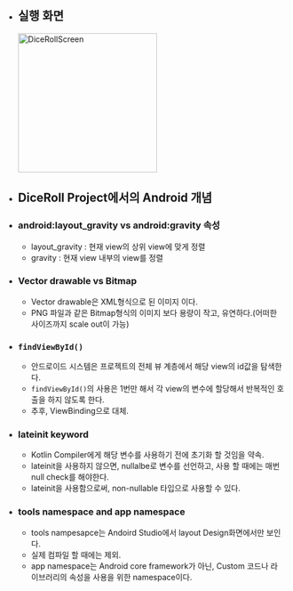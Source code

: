 <!--
![실행 화면](https://user-images.githubusercontent.com/37657541/167548174-f3c3e07e-d111-49fe-840e-be2dabf0a9e9.png)
-->
* ## 실행 화면
  <img width="250" alt="DiceRollScreen" src="https://user-images.githubusercontent.com/37657541/167548174-f3c3e07e-d111-49fe-840e-be2dabf0a9e9.png">

* ## DiceRoll Project에서의 Android 개념
* ### android:layout_gravity vs android:gravity 속성
  - layout_gravity : 현재 view의 상위 view에 맞게 정렬
  - gravity : 현재 view 내부의 view를 정렬
  
* ### Vector drawable vs Bitmap
  - Vector drawable은 XML형식으로 된 이미지 이다. 
  - PNG 파일과 같은 Bitmap형식의 이미지 보다 용량이 작고, 유연하다.(어떠한 사이즈까지 scale out이 가능) 
 
* ### `findViewById()`
  - 안드로이드 시스템은 프로젝트의 전체 뷰 계층에서 해당 view의 id값을 탐색한다.
  - `findViewById()`의 사용은 1번만 해서 각 view의 변수에 할당해서 반복적인 호출을 하지 않도록 한다.
  - 추후, ViewBinding으로 대체.
  
* ### lateinit keyword
  - Kotlin Compiler에게 해당 변수를 사용하기 전에 초기화 할 것임을 약속.
  - lateinit을 사용하지 않으면, nullalbe로 변수를 선언하고, 사용 할 때에는 매번 null check를 해야한다.
  - lateinit을 사용함으로써, non-nullable 타입으로 사용할 수 있다.
  
* ### tools namespace and app namespace
  - tools nampesapce는 Andoird Studio에서 layout Design화면에서만 보인다.
  - 실제 컴파일 할 때에는 제외.
  - app namespace는 Android core framework가 아닌, Custom 코드나 라이브러리의 속성을 사용을 위한 namespace이다.
